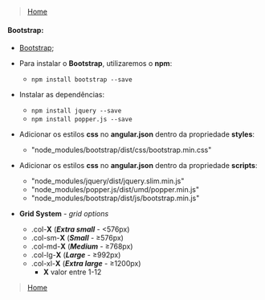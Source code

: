 > [Home](README.md)

#### Bootstrap:

* [Bootstrap](https://getbootstrap.com/docs/4.0/getting-started/introduction/);
* Para instalar o **Bootstrap**, utilizaremos o **npm**:
  - `npm install bootstrap --save`
  
* Instalar as dependências:
  - `npm install jquery --save`
  - `npm install popper.js --save`  
  
* Adicionar os estilos **css** no **angular.json** dentro da propriedade **styles**:
  - "node_modules/bootstrap/dist/css/bootstrap.min.css"

* Adicionar os estilos **css** no **angular.json** dentro da propriedade **scripts**:
  - "node_modules/jquery/dist/jquery.slim.min.js"  
  - "node_modules/popper.js/dist/umd/popper.min.js"
  - "node_modules/bootstrap/dist/js/bootstrap.min.js"
  
* **Grid System** - *grid options*
  * .col-**X** (***Extra small*** - <576px)
  * .col-sm-**X** (***Small*** - ≥576px)
  * .col-md-**X** (***Medium*** - ≥768px)
  * .col-lg-**X** (***Large*** - ≥992px)
  * .col-xl-**X** (***Extra large*** - ≥1200px)
	* **X** valor entre 1-12
  
> [Home](README.md)